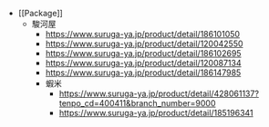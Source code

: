 - [[Package]]
	- 駿河屋
		- https://www.suruga-ya.jp/product/detail/186101050
		- https://www.suruga-ya.jp/product/detail/120042550
		- https://www.suruga-ya.jp/product/detail/186102695
		- https://www.suruga-ya.jp/product/detail/120087134
		- https://www.suruga-ya.jp/product/detail/186147985
		- 蝦米
			- https://www.suruga-ya.jp/product/detail/428061137?tenpo_cd=400411&branch_number=9000
			- https://www.suruga-ya.jp/product/detail/185196341